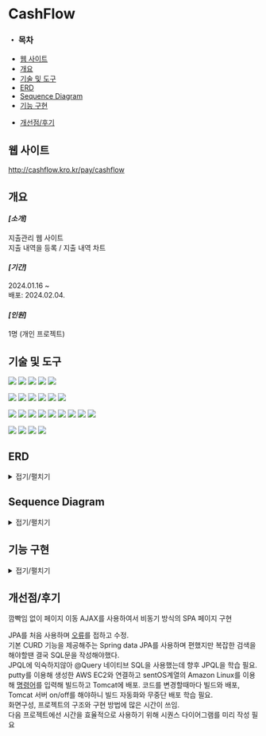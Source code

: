 <h1>CashFlow</h1> 

### ・ 목차
 - [웹 사이트](#웹-사이트)
 - [개요](#개요)
 - [기술 및 도구](#기술-및-도구)
 - [ERD](#ERD)
 - [Sequence Diagram](#Sequence-Diagram)
 - [기능 구현](#기능-구현)
 <!-- [업데이트](#업데이트) -->
 - [개선점/후기](#개선점/후기)
## **웹 사이트**
http://cashflow.kro.kr/pay/cashflow

## **개요**
<h4><i>[소개]</i></h4>
지출관리 웹 사이트<br>
지출 내역을 등록 / 지출 내역 차트 <br>

<h4><i>[기간]</i></h4>
2024.01.16 ~<br>
배포: 2024.02.04.

<h4><i>[인원]</i></h4>
1명 (개인 프로젝트)

## **기술 및 도구**
<p>
<img src="https://img.shields.io/badge/Java-007396?style=flat-square&logo=java&logoColor=white"/>
<img src="https://img.shields.io/badge/html5-E34F26?style=flat-square&logo=html5&logoColor=white"/> 
<img src="https://img.shields.io/badge/css3-1572B6?style=flat-square&logo=css3&logoColor=white"/> 
<img src="https://img.shields.io/badge/javascript-F7DF1E?style=flat-square&logo=javascript&logoColor=black"/> 
<img src="https://img.shields.io/badge/jquery-0769AD?style=flat-square&logo=jquery&logoColor=white"/> 
</p>
<p>
<img src="https://img.shields.io/badge/Spring-6DB33F?style=flat-square&logo=Spring&logoColor=white">
<img src="https://img.shields.io/badge/JSP-black?style=flat-square&logo=java&logoColor=white"> 
<img src="https://img.shields.io/badge/Servlet-008CDD?style=flat-square&logo=Stripe&logoColor=white">
<img src="https://img.shields.io/badge/JSTL-007396?style=flat-square&logo=java&logoColor=white"/>
<img src="https://img.shields.io/badge/AJAX-2E77BC?style=flat-square&logo=Betfair&logoColor=white">
<img src="https://img.shields.io/badge/REST_API-004040?style=flat-square&logo=rest&logoColor=white"/>
</p>
<p>
<img src="https://img.shields.io/badge/JPA-232F3E?style=flat-square&logo=Spreadshirt&logoColor=white"/>
<img src="https://img.shields.io/badge/Spring_Data_JPA-6DB33F?style=flat-square&logo=spring&logoColor=white"/>
<img src="https://img.shields.io/badge/MySQL-4479A1?style=flat-square&logo=MySQL&logoColor=white"/>  
<img src="https://img.shields.io/badge/Maven-C71A36?style=flat-square&logo=apache-maven&logoColor=white"/>
<img src="https://img.shields.io/badge/Tomcat-F8DC75?style=flat-square&logo=Apache Tomcat&logoColor=black"/>  
<img src="https://img.shields.io/badge/AWS_EC2-232F3E?style=flat-square&logo=Amazon-AWS&logoColor=white">
<img src="https://img.shields.io/badge/AWS_RDS-232F3E?style=flat-square&logo=Amazon-AWS&logoColor=white">
<img src="https://img.shields.io/badge/Amazon_Linux-2023-232F3E?style=flat-square&logo=Amazon&logoColor=white"/>
<img src="https://img.shields.io/badge/Putty-005CFF?style=flat-square&logo=putty&logoColor=white"/>
</p>
<p>
<img src="https://img.shields.io/badge/STS-6DB33F?style=flat-square&logo=Spring&logoColor=white">
<img src="https://img.shields.io/badge/GitHub-181717?style=flat-square&logo=github&logoColor=white"/>
<img src="https://img.shields.io/badge/VSCode-007ACC?style=flat-square&logo=visual-studio-code&logoColor=white"/>
<img src="https://img.shields.io/badge/Mermaid-0076BF?style=flat-square&logo=mermaid&logoColor=white"/>  
</p>


## **ERD**
<details>
<summary>접기/펼치기</summary>
<img src="https://github.com/yi5oyu/endpay/assets/111046436/c6a947f0-2556-4f10-87ed-fa8afbe7cbb2">
</details>

## **Sequence Diagram**

<details>
<summary>접기/펼치기</summary>
<h4>・ 회원</h4>
<img src="https://github.com/yi5oyu/endpay/assets/111046436/071c7779-78c0-4a65-abf8-6fb05bd4d637">
 
<h4>・ 지출</h4>
<img src="https://github.com/yi5oyu/endpay/assets/111046436/f31130ba-d536-4e4e-ae38-2c7d656c98b8">
</details>

## **기능 구현**
<details>
<summary>접기/펼치기</summary>
 
### 구현 페이지
<h4>・ 로그인 / 회원가입</h4>
<img src="https://github.com/yi5oyu/endpay/assets/111046436/dbad5adf-310d-469a-9e3e-71da6a460212">

<h4>・ 메인 페이지</h4>
<p>- 홈</p>
<img src="https://github.com/yi5oyu/endpay/assets/111046436/cc64b718-c80a-4cce-8f04-b3dd98541df7">
<p>- 지출 입력</p>
<img src="https://github.com/yi5oyu/endpay/assets/111046436/df91cb0a-36a8-4d1a-abc5-0e370205715c">
<p>- 지출 확인</p>
<img src="https://github.com/yi5oyu/endpay/assets/111046436/4678b272-cf49-4e0a-a013-6b2ea7bcd107">
<p>- 마이페이지</p>
<img src="https://github.com/yi5oyu/endpay/assets/111046436/2cdfb0ba-7f81-476d-a586-4e347bf893f0">

### 기능
<h4>・ REST API</h4>
<p>- 회원</p>
<img src="https://github.com/yi5oyu/endpay/assets/111046436/18c25ba7-bbbe-4574-813e-6aaaffd32693">
<p>- 지출</p>
<img src="https://github.com/yi5oyu/endpay/assets/111046436/b914e9e2-67b5-48cc-9974-f68bb32c6b46">
</details>

<!-- 
## **업데이트**
### ・ Release (2024.02.04)
<h4>Features</h4>
 - 소비기록 페이징 / 지출 작성 버튼 이벤트 수정 (2024-02-05)
 
<br>
<h4>Bug Fixes</h4>
 - 마이페이지 로그아웃 기능 수정 (2024-02-04)<br>
 - 회원가입 오류 수정 (2024-02-06)
<br>
-->

## **개선점/후기**

깜빡임 없이 페이지 이동 AJAX를 사용하여서 비동기 방식의 SPA 페이지 구현

JPA를 처음 사용하며 [오류](https://github.com/yi5oyu/Study/blob/main/JPA/0.%20Error/Memo.txt)를 접하고 수정.<br>
기본 CURD 기능을 제공해주는 Spring data JPA를 사용하며 편했지만 복잡한 검색을 해야할땐 결국 SQL문을 작성해야했다. <br>
JPQL에 익숙하지않아 @Query 네이티브 SQL을 사용했는데 향후 JPQL을 학습 필요.<br>
putty를 이용해 생성한 AWS EC2와 연결하고 sentOS계열의 Amazon Linux를 이용해 [명령어](https://github.com/yi5oyu/Study/blob/main/AWS/EC2/2.%20Release)를 입력해 빌드하고 Tomcat에 배포.
코드를 변경할때마다 빌드와 배포, Tomcat 서버 on/off를 해야하니 빌드 자동화와 무중단 배포 학습 필요.<br>
화면구성, 프로젝트의 구조와 구현 방법에 많은 시간이 쓰임. <br>
다음 프로젝트에선 시간을 효율적으로 사용하기 위해 시퀀스 다이어그램를 미리 작성 필요 
